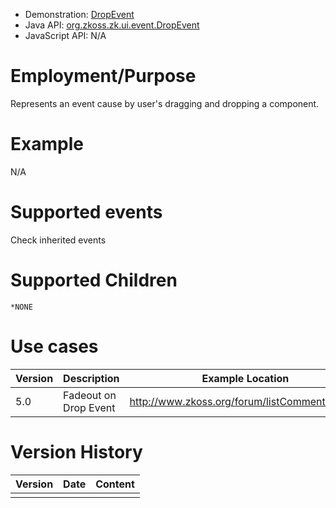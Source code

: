 
- Demonstration: [DropEvent](http://www.zkoss.org/zkdemo/userguide/#a2)
- Java API: [org.zkoss.zk.ui.event.DropEvent](https://www.zkoss.org/javadoc/latest/zk/org/zkoss/zk/ui/event/DropEvent.html)
- JavaScript API: N/A

# Employment/Purpose

Represents an event cause by user's dragging and dropping a component.

# Example

N/A

# Supported events

Check inherited events

# Supported Children

`*NONE`

# Use cases

| Version | Description           | Example Location                               |
|---------|-----------------------|------------------------------------------------|
| 5.0     | Fadeout on Drop Event | <http://www.zkoss.org/forum/listComment/11377> |

# Version History

| Version | Date | Content |
|---------|------|---------|
|         |      |         |


